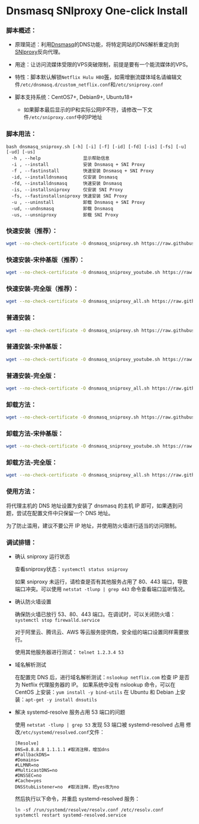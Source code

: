 # Dnsmasq SNIproxy One-click Install

### 脚本概述：

* 原理简述：利用[Dnsmasq](http://thekelleys.org.uk/dnsmasq/doc.html)的DNS功能，将特定网站的DNS解析重定向到[SNIproxy](https://github.com/dlundquist/sniproxy)反向代理。

* 用途：让访问流媒体受限的VPS突破限制，前提是要有一个能流媒体的VPS。

* 特性：脚本默认解锁`Netflix Hulu HBO`[等](https://github.com/myxuchangbin/dnsmasq_sniproxy_install/blob/master/proxy-domains.txt)，如需增删流媒体域名请编辑文件`/etc/dnsmasq.d/custom_netflix.conf`和`/etc/sniproxy.conf`

* 脚本支持系统：CentOS7+, Debian9+, Ubuntu18+
    * 如果脚本最后显示的IP和实际公网IP不符，请修改一下文件`/etc/sniproxy.conf`中的IP地址

### 脚本用法：

    bash dnsmasq_sniproxy.sh [-h] [-i] [-f] [-id] [-fd] [-is] [-fs] [-u] [-ud] [-us]
      -h , --help                显示帮助信息
      -i , --install             安装 Dnsmasq + SNI Proxy
      -f , --fastinstall         快速安装 Dnsmasq + SNI Proxy
      -id, --installdnsmasq      仅安装 Dnsmasq
      -fd, --installdnsmasq      快速安装 Dnsmasq
      -is, --installsniproxy     仅安装 SNI Proxy
      -fs, --fastinstallsniproxy 快速安装 SNI Proxy
      -u , --uninstall           卸载 Dnsmasq + SNI Proxy
      -ud, --undnsmasq           卸载 Dnsmasq
      -us, --unsniproxy          卸载 SNI Proxy

### 快速安装（推荐）：
``` Bash
wget --no-check-certificate -O dnsmasq_sniproxy.sh https://raw.githubusercontent.com/myxuchangbin/dnsmasq_sniproxy_install/master/dnsmasq_sniproxy.sh && bash dnsmasq_sniproxy.sh -f
```

### 快速安装-宋仲基版（推荐）：
``` Bash
wget --no-check-certificate -O dnsmasq_sniproxy_youtube.sh https://raw.githubusercontent.com/lyqray/dnsmasq_sniproxy_install/my/dnsmasq_sniproxy_youtube.sh && bash dnsmasq_sniproxy_youtube.sh -f
```

### 快速安装-完全版（推荐）：
``` Bash
wget --no-check-certificate -O dnsmasq_sniproxy_all.sh https://raw.githubusercontent.com/lyqray/dnsmasq_sniproxy_install/my/dnsmasq_sniproxy_all.sh && bash dnsmasq_sniproxy_all.sh -f
```

### 普通安装：
``` Bash
wget --no-check-certificate -O dnsmasq_sniproxy.sh https://raw.githubusercontent.com/myxuchangbin/dnsmasq_sniproxy_install/master/dnsmasq_sniproxy.sh && bash dnsmasq_sniproxy.sh -i
```

### 普通安装-宋仲基版：
``` Bash
wget --no-check-certificate -O dnsmasq_sniproxy_youtube.sh https://raw.githubusercontent.com/lyqray/dnsmasq_sniproxy_install/my/dnsmasq_sniproxy_youtube.sh && bash dnsmasq_sniproxy_youtube.sh -i
```

### 普通安装-完全版：
``` Bash
wget --no-check-certificate -O dnsmasq_sniproxy_all.sh https://raw.githubusercontent.com/lyqray/dnsmasq_sniproxy_install/my/dnsmasq_sniproxy_all.sh && bash dnsmasq_sniproxy_all.sh -i
```

### 卸载方法：
``` Bash
wget --no-check-certificate -O dnsmasq_sniproxy.sh https://raw.githubusercontent.com/myxuchangbin/dnsmasq_sniproxy_install/master/dnsmasq_sniproxy.sh && bash dnsmasq_sniproxy.sh -u
```

### 卸载方法-宋仲基版：
``` Bash
wget --no-check-certificate -O dnsmasq_sniproxy_youtube.sh https://raw.githubusercontent.com/lyqray/dnsmasq_sniproxy_install/my/dnsmasq_sniproxy_youtube.sh && bash dnsmasq_sniproxy_youtube.sh -u
```

### 卸载方法-完全版：
``` Bash
wget --no-check-certificate -O dnsmasq_sniproxy_all.sh https://raw.githubusercontent.com/lyqray/dnsmasq_sniproxy_install/my/dnsmasq_sniproxy_all.sh && bash dnsmasq_sniproxy_all.sh -u
```

### 使用方法：
将代理主机的 DNS 地址设置为安装了 dnsmasq 的主机 IP 即可，如果遇到问题，尝试在配置文件中只保留一个 DNS 地址。

为了防止滥用，建议不要公开 IP 地址，并使用防火墙进行适当的访问限制。

### 调试排错：
- 确认 sniproxy 运行状态

  查看sniproxy状态：`systemctl status sniproxy`

  如果 sniproxy 未运行，请检查是否有其他服务占用了 80、443 端口，导致端口冲突。可以使用 `netstat -tlunp | grep 443` 命令查看端口监听情况。

- 确认防火墙设置

  确保防火墙已放行 53、80、443 端口。在调试时，可以关闭防火墙： `systemctl stop firewalld.service`

  对于阿里云、腾讯云、AWS 等云服务提供商，安全组的端口设置同样需要放行。
  
  使用其他服务器进行测试： `telnet 1.2.3.4 53` 

- 域名解析测试

  在配置完 DNS 后，进行域名解析测试：`nslookup netflix.com` 检查 IP 是否为 Netflix 代理服务器的 IP。
  如果系统中没有 nslookup 命令，可以在 CentOS 上安装：`yum install -y bind-utils` 在 Ubuntu 和 Debian 上安装：`apt-get -y install dnsutils`

- 解决 systemd-resolve 服务占用 53 端口的问题
  
  使用 `netstat -tlunp | grep 53` 发现 53 端口被 systemd-resolved 占用
  修改`/etc/systemd/resolved.conf`文件：
  ```
  [Resolve]
  DNS=8.8.8.8 1.1.1.1 #取消注释，增加dns
  #FallbackDNS=
  #Domains=
  #LLMNR=no
  #MulticastDNS=no
  #DNSSEC=no
  #Cache=yes
  DNSStubListener=no  #取消注释，把yes改为no
  ```
  然后执行以下命令，并重启 systemd-resolved 服务：
  ```
  ln -sf /run/systemd/resolve/resolv.conf /etc/resolv.conf
  systemctl restart systemd-resolved.service
  ```
